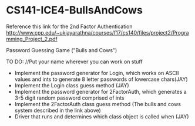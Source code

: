 # CS141-ICE4-BullsAndCows
Reference this link for the 2nd Factor Authentication 
http://www.cpp.edu/~ukjayarathna/courses/f17/cs140/files/project2/Programming_Project_2.pdf

Password Guessing Game ("Bulls and Cows")

TO DO: //Put your name wherever you can work on stuff
- Implement the password generator for Login, which works on ASCII values and ints to generate 8 letter passwords of lowercase chars(JAY)
- Implement the Login class guess method (JAY)
- Implement the password generator for 2FactorAuth, which generates a 3-5 digit random password comprised of ints
- Implement the 2FactorAuth class guess method (The bulls and cows system described in the link above)
- Driver that runs and determines which class object is called when (JAY)
